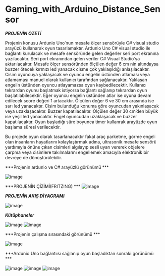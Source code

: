 # Gaming_with_Arduino_Distance_Sensor
***PROJENİN ÖZETİ***
     
Projenin konusu Ardunio Uno’nun mesafe ölçer sensörüyle C# visual studio arayüzü kullanarak oyun tasarlamaktır. Ardunio Uno C#  visual studio ile bağlantı kurulacak ve mesafe sensöründe gelen değerler seri port ekranına yazılacaktır. Seri port ekranından gelen veriler C# Visual Studio’ya aktarılacaktır.  Mesafe ölçer sensöründen ölçülen değer 6 cm nin altındaysa buzzer ötecek kırmızı led yanacak cisme çok yaklaşıldığı anlaşılacaktır. Cisim oyuncuya yaklaşacak ve oyuncu engelin üstünden atlaması veya atlamaması manuel olarak kullanıcı tarafından sağlanacaktır. Yaklaşan engelin üstünden oyuncu atlayamazsa oyun kaybedilecektir. Kullanıcı tekrardan oyunu başlatmak istiyorsa bağlantı sağlanıp tekrardan oyun başlatılabilecektir. Eğer oyuncu engelin üstünden atlar ise oyuna devam edilecek score değeri 1 artacaktır. Ölçülen değer 6 ve 30 cm arasında ise sarı led yanacaktır. Cisim bulunduğu konuma göre oyuncudan yakınlaşacak veya uzaklaşacaktır. Buzzer kapatılacaktır. Ölçülen değer 30 cm’den büyük ise yeşil led yanacaktır. Engel oyuncudan uzaklaşacak ve buzzer kapatılacaktır. Oyun başladığı süre boyunca timer kullanrak arayüzde oyun başlama süresi verilecektir.

Bu projede oyun olarak tasarlanacaktır fakat araç parketme,  görme engeli olan insanların hayatlarını kolaylaştırmak adına, ultrasonik mesafe sensörü yardımıyla önüne çıkan cisimleri algılayıp sesli uyarı vererek objelere çarpma veya cisimlere takılmalarını engellemek amacıyla elektronik bir devreye de dönüştürülebilir.


***Projenin ardunio ve C# arayüzlü görünümü ***

![image](https://user-images.githubusercontent.com/59871974/177016131-99d073a0-dca5-4867-91a1-79c33f0573ca.png)

***PROJENİN ÇİZİMİ(FRITZING) ***
![image](https://user-images.githubusercontent.com/59871974/177016137-3fba4be6-2882-45be-9ba9-a6d384f31d69.png)

***PROJENİN AKIŞ DİYAGRAMI***

![image](https://user-images.githubusercontent.com/59871974/177016145-1db75ffc-2387-4166-a907-5d175059d725.png)


***Kütüphaneler***


![image](https://user-images.githubusercontent.com/59871974/177016150-19aa8e2d-2c74-4b62-9c98-c2ac06b4723d.png)
![image](https://user-images.githubusercontent.com/59871974/177016155-e5fab666-2229-432f-8ce1-0eef1e2ff8ab.png)


***Projenin çalışma sırasındaki görünümü ***

![image](https://user-images.githubusercontent.com/59871974/177016162-6b6d59ab-2d10-445d-b6f9-f031b7cafa80.png)


***Ardunio Uno bağlantıısı sağlanıp oyun başladıktan sonraki görünümü ***


![image](https://user-images.githubusercontent.com/59871974/177016166-9edd5274-03cb-404d-8ef8-c34f247454eb.png)
![image](https://user-images.githubusercontent.com/59871974/177016170-5867b374-5e1d-4962-a12f-adebe6839ca8.png)
![image](https://user-images.githubusercontent.com/59871974/177016173-68d3e492-1230-4bce-a3f5-fbdb45b0f757.png)
